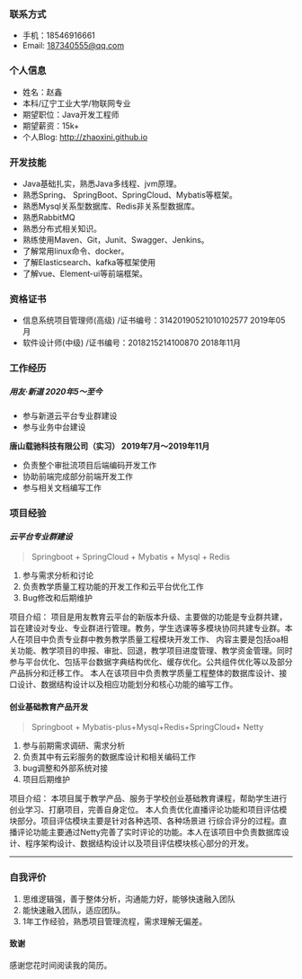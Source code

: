 ### **联系方式**

- 手机：18546916661
- Email:  187340555@qq.com

### 个人信息

- 姓名：赵鑫
- 本科/辽宁工业大学/物联网专业
- 期望职位：Java开发工程师
- 期望薪资：15k+
- 个人Blog: http://zhaoxini.github.io

### 开发技能

- Java基础扎实，熟悉Java多线程、jvm原理。
- 熟悉Spring、 SpringBoot、SpringCloud、Mybatis等框架。
- 熟悉Mysql关系型数据库、Redis非关系型数据库。
- 熟悉RabbitMQ
- 熟悉分布式相关知识。
- 熟练使用Maven、Git，Junit、Swagger、Jenkins。
- 了解常用linux命令、docker。
- 了解Elasticsearch、kafka等框架使用
- 了解vue、Element-ui等前端框架。

### 资格证书

- 信息系统项目管理师(高级)      /证书编号：31420190521010102577        2019年05月  
- 软件设计师(中级)                     /证书编号：2018215214100870  	            2018年11月             



### 工作经历

##### 用友·新道		   2020年5～至今

- 参与新道云平台专业群建设
- 参与业务中台建设

**唐山载驰科技有限公司（实习）      2019年7月～2019年11月**

- 负责整个审批流项目后端编码开发工作
- 协助前端完成部分前端开发工作
- 参与相关文档编写工作



### 项目经验

#### ***云平台专业群建设***

> Springboot + SpringCloud + Mybatis + Mysql + Redis

1. 参与需求分析和讨论
2. 负责教学质量工程功能的开发工作和云平台优化工作
3. Bug修改和后期维护

项目介绍：
        项目是用友教育云平台的新版本升级、主要做的功能是专业群共建，旨在建设对专业、专业群进行管理。教务，学生选课等多模块协同共建专业群。本人在项目中负责专业群中教务教学质量工程模块开发工作、 内容主要是包括oa相关功能、教学项目的申报、审批、回退，教学项目进度管理、教学资金管理。同时参与平台优化、包括平台数据字典结构优化、缓存优化。公共组件优化等以及部分产品拆分和迁移工作。
       本人在该项目中负责教学质量工程整体的数据库设计、接口设计、数据结构设计以及相应功能划分和核心功能的编写工作。



#### 创业基础教育产品开发

> Springboot + Mybatis-plus+Mysql+Redis+SpringCloud+ Netty

1. 参与前期需求调研、需求分析
2. 负责其中有云彩服务的数据库设计和相关编码工作
3. bug调整和外部系统对接
4. 项目后期维护

项目介绍：
	本项目属于教学产品、服务于学校创业基础教育课程，帮助学生进行创业学习、打磨项目，完善自身定位。
	本人负责优化直播评论功能和项目评估模块部分。项目评估模块主要是针对各种选项、各种场景进 行综合评分的过程。直播评论功能主要通过Netty完善了实时评论的功能。本人在该项目中负责数据库设计、程序架构设计、数据结构设计以及项目评估模块核心部分的开发。

****



### 自我评价

1. 思维逻辑强，善于整体分析，沟通能力好，能够快速融入团队
2. 能快速融入团队，适应团队。
3. 1年工作经验，熟悉项目管理流程，需求理解无偏差。

#### 致谢

感谢您花时间阅读我的简历。

